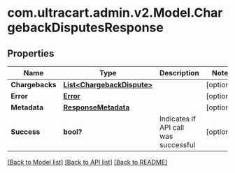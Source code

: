 # com.ultracart.admin.v2.Model.ChargebackDisputesResponse
## Properties

Name | Type | Description | Notes
------------ | ------------- | ------------- | -------------
**Chargebacks** | [**List&lt;ChargebackDispute&gt;**](ChargebackDispute.md) |  | [optional] 
**Error** | [**Error**](Error.md) |  | [optional] 
**Metadata** | [**ResponseMetadata**](ResponseMetadata.md) |  | [optional] 
**Success** | **bool?** | Indicates if API call was successful | [optional] 


[[Back to Model list]](../README.md#documentation-for-models) [[Back to API list]](../README.md#documentation-for-api-endpoints) [[Back to README]](../README.md)

